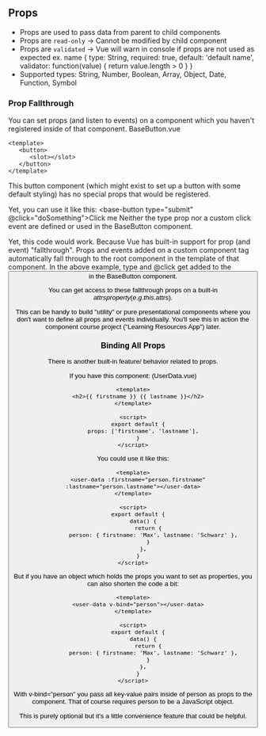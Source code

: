 ## Props

-  Props are used to pass data from parent to child components
-  Props are `read-only` -> Cannot be modified by child component
-  Props are `validated` -> Vue will warn in console if props are not used as expected ex. name { type: String,
   required: true, default: 'default name', validator: function(value) { return value.length > 0 } }
-  Supported types:
   String, Number, Boolean, Array, Object, Date, Function, Symbol

### Prop Fallthrough

You can set props (and listen to events) on a component which you haven't registered inside of that component.
BaseButton.vue

```vue
<template>
   <button>
      <slot></slot>
   </button>
</template>
```

<script>export default {}</script>

This button component (which might exist to set up a button with some default styling) has no special props that would be registered.

Yet, you can use it like this:
<base-button type="submit" @click="doSomething">Click me</base-button>
Neither the type prop nor a custom click event are defined or used in the BaseButton component.

Yet, this code would work. Because Vue has built-in support for prop (and event) "fallthrough". Props and events added on a custom component tag automatically fall through to the root component in the template of that component. In the above example, type and @click get added to the <button> in the BaseButton component.

You can get access to these fallthrough props on a built-in $attrs property (e.g. this.$attrs).

This can be handy to build "utility" or pure presentational components where you don't want to define all props and events individually. You'll see this in action the component course project ("Learning Resources App") later.

### Binding All Props

There is another built-in feature/ behavior related to props.

If you have this component: (UserData.vue)

```vue
<template>
   <h2>{‌{ firstname }} {‌{ lastname }}</h2>
</template>

<script>
   export default {
      props: ['firstname', 'lastname'],
   }
</script>
```

You could use it like this:

```vue
<template>
   <user-data :firstname="person.firstname" :lastname="person.lastname"></user-data>
</template>

<script>
   export default {
      data() {
         return {
            person: { firstname: 'Max', lastname: 'Schwarz' },
         }
      },
   }
</script>
```

But if you have an object which holds the props you want to set as properties, you can also shorten the code a bit:

```vue
<template>
   <user-data v-bind="person"></user-data>
</template>

<script>
   export default {
      data() {
         return {
            person: { firstname: 'Max', lastname: 'Schwarz' },
         }
      },
   }
</script>
```

With v-bind="person" you pass all key-value pairs inside of person as props to the component. That of course requires person to be a JavaScript object.

This is purely optional but it's a little convenience feature that could be helpful.
